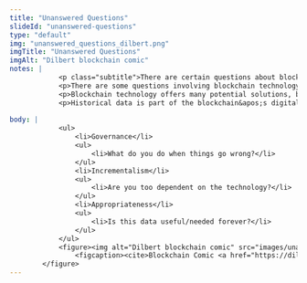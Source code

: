 ```yaml
---
title: "Unanswered Questions"
slideId: "unanswered-questions"
type: "default"
img: "unanswered_questions_dilbert.png"
imgTitle: "Unanswered Questions"
imgAlt: "Dilbert blockchain comic"
notes: | 
            <p class="subtitle">There are certain questions about blockchain technology that are yet to be answered.</p>
            <p>There are some questions involving blockchain technology that are yet to be resolved. Managing and making decisions about the governance of a decentralized network is much harder compared to a centralized system. Blockchains are not a perfect technology. There is the possibility that something can go wrong. So what decisions are made and who makes them?</p>
            <p>Blockchain technology offers many potential solutions, but at which rate should it be adopted?</p>
            <p>Historical data is part of the blockchain&apos;s digital architecture, but at what point does certain data become irrelevant? You don&apos;t need to know about the production of a certain food once it has been safely consumed; the data is simply bloating the chain, slowing things down. How do you manage historical data that might not be that important?</p>
        
body: | 
            <ul>
                <li>Governance</li>
                <ul>
                    <li>What do you do when things go wrong?</li>
                </ul>
                <li>Incrementalism</li>
                <ul>
                    <li>Are you too dependent on the technology?</li>
                </ul>
                <li>Appropriateness</li>
                <ul>
                    <li>Is this data useful/needed forever?</li>
                </ul>
            </ul>
            <figure><img alt="Dilbert blockchain comic" src="images/unanswered_questions_dilbert.png" title="Unanswered Questions">
                <figcaption><cite>Blockchain Comic <a href="https://dilbert.com/">(dilbert.com)</a></cite></figcaption>
        </figure>
---
```

